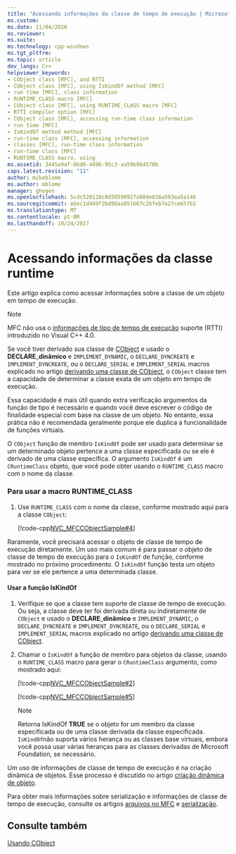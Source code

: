 ```yaml
---
title: "Acessando informações da classe de tempo de execução | Microsoft Docs"
ms.custom: 
ms.date: 11/04/2016
ms.reviewer: 
ms.suite: 
ms.technology: cpp-windows
ms.tgt_pltfrm: 
ms.topic: article
dev_langs: C++
helpviewer_keywords:
- CObject class [MFC], and RTTI
- CObject class [MFC], using IsKindOf method [MFC]
- run time [MFC], class information
- RUNTIME_CLASS macro [MFC]
- CObject class [MFC], using RUNTIME_CLASS macro [MFC]
- RTTI compiler option [MFC]
- CObject class [MFC], accessing run-time class information
- run time [MFC]
- IsKindOf method method [MFC]
- run-time class [MFC], accessing information
- classes [MFC], run-time class information
- run-time class [MFC]
- RUNTIME_CLASS macro, using
ms.assetid: 3445a9af-0bd6-4496-95c3-aa59b964570b
caps.latest.revision: "11"
author: mikeblome
ms.author: mblome
manager: ghogen
ms.openlocfilehash: 5cdc520118c0d50590927a88de816a593ea5e146
ms.sourcegitcommit: ebec1d449f2bd98aa851667c2bfeb7e27ce657b2
ms.translationtype: MT
ms.contentlocale: pt-BR
ms.lasthandoff: 10/24/2017
---
```

# <a name="accessing-run-time-class-information"></a>Acessando informações da classe runtime
Este artigo explica como acessar informações sobre a classe de um objeto em tempo de execução.  
  
> [!NOTE]
>  MFC não usa o [informações de tipo de tempo de execução](../cpp/run-time-type-information.md) suporte (RTTI) introduzido no Visual C++ 4.0.  
  
 Se você tiver derivado sua classe de [CObject](../mfc/reference/cobject-class.md) e usado o **DECLARE**_**dinâmico** e `IMPLEMENT_DYNAMIC`, o `DECLARE_DYNCREATE` e `IMPLEMENT_DYNCREATE`, ou o `DECLARE_SERIAL` e `IMPLEMENT_SERIAL` macros explicado no artigo [derivando uma classe de CObject](../mfc/deriving-a-class-from-cobject.md), o `CObject` classe tem a capacidade de determinar a classe exata de um objeto em tempo de execução.  
  
 Essa capacidade é mais útil quando extra verificação argumentos da função de tipo é necessário e quando você deve escrever o código de finalidade especial com base na classe de um objeto. No entanto, essa prática não é recomendada geralmente porque ele duplica a funcionalidade de funções virtuais.  
  
 O `CObject` função de membro `IsKindOf` pode ser usado para determinar se um determinado objeto pertence a uma classe especificada ou se ele é derivado de uma classe específica. O argumento `IsKindOf` é um `CRuntimeClass` objeto, que você pode obter usando o `RUNTIME_CLASS` macro com o nome da classe.  
  
### <a name="to-use-the-runtimeclass-macro"></a>Para usar a macro RUNTIME_CLASS  
  
1.  Use `RUNTIME_CLASS` com o nome da classe, conforme mostrado aqui para a classe `CObject`:  
  
     [!code-cpp[NVC_MFCCObjectSample#4](../mfc/codesnippet/cpp/accessing-run-time-class-information_1.cpp)]  
  
 Raramente, você precisará acessar o objeto de classe de tempo de execução diretamente. Um uso mais comum é para passar o objeto de classe de tempo de execução para o `IsKindOf` de função, conforme mostrado no próximo procedimento. O `IsKindOf` função testa um objeto para ver se ele pertence a uma determinada classe.  
  
#### <a name="to-use-the-iskindof-function"></a>Usar a função IsKindOf  
  
1.  Verifique se que a classe tem suporte de classe de tempo de execução. Ou seja, a classe deve ter foi derivada direta ou indiretamente de `CObject` e usado o **DECLARE**_**dinâmico** e `IMPLEMENT_DYNAMIC`, o `DECLARE_DYNCREATE` e `IMPLEMENT_DYNCREATE`, ou o `DECLARE_SERIAL` e `IMPLEMENT_SERIAL` macros explicado no artigo [derivando uma classe de CObject](../mfc/deriving-a-class-from-cobject.md).  
  
2.  Chamar o `IsKindOf` a função de membro para objetos da classe, usando o `RUNTIME_CLASS` macro para gerar o `CRuntimeClass` argumento, como mostrado aqui:  
  
     [!code-cpp[NVC_MFCCObjectSample#2](../mfc/codesnippet/cpp/accessing-run-time-class-information_2.h)]  
  
     [!code-cpp[NVC_MFCCObjectSample#5](../mfc/codesnippet/cpp/accessing-run-time-class-information_3.cpp)]  
  
    > [!NOTE]
    >  Retorna IsKindOf **TRUE** se o objeto for um membro da classe especificada ou de uma classe derivada da classe especificada. `IsKindOf`não suporta vários herança ou as classes base virtuais, embora você possa usar várias heranças para as classes derivadas de Microsoft Foundation, se necessário.  
  
 Um uso de informações de classe de tempo de execução é na criação dinâmica de objetos. Esse processo é discutido no artigo [criação dinâmica de objeto](../mfc/dynamic-object-creation.md).  
  
 Para obter mais informações sobre serialização e informações de classe de tempo de execução, consulte os artigos [arquivos no MFC](../mfc/files-in-mfc.md) e [serialização](../mfc/serialization-in-mfc.md).  
  
## <a name="see-also"></a>Consulte também  
 [Usando CObject](../mfc/using-cobject.md)

